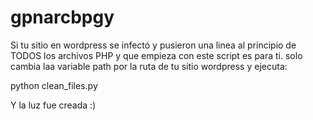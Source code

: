 gpnarcbpgy
==========
Si tu sitio en wordpress se infectó y pusieron una linea al principio de TODOS los archivos PHP y que empieza con <?php $gpnarcbpgy ... ?> este script es para ti. solo cambia laa variable path por la ruta de tu sitio wordpress y ejecuta:



python clean_files.py


Y la luz fue creada :)


